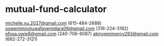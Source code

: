 # mutual-fund-calculator
michelle.xu.2027@gmail.com (615-484-2688)
sowemimooluwafayemidara06@gmail.com (318-224-3182)
efosa.owie6@gmail.com (240-706-6087)
akinyemimercy293@gmail.com (682-272-3121)
